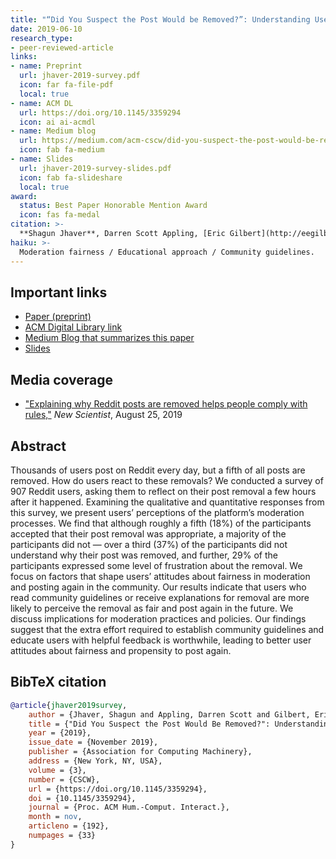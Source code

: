 ```yaml
---
title: "“Did You Suspect the Post Would be Removed?”: Understanding User Reactions to Content Removals on Reddit"
date: 2019-06-10
research_type: 
- peer-reviewed-article
links:
- name: Preprint
  url: jhaver-2019-survey.pdf
  icon: far fa-file-pdf
  local: true
- name: ACM DL
  url: https://doi.org/10.1145/3359294
  icon: ai ai-acmdl   
- name: Medium blog
  url: https://medium.com/acm-cscw/did-you-suspect-the-post-would-be-removed-1dd1839277cb
  icon: fab fa-medium  
- name: Slides
  url: jhaver-2019-survey-slides.pdf
  icon: fab fa-slideshare
  local: true  
award:  
  status: Best Paper Honorable Mention Award
  icon: fas fa-medal  
citation: >-
  **Shagun Jhaver**, Darren Scott Appling, [Eric Gilbert](http://eegilbert.org), and [Amy Bruckman](https://www.cc.gatech.edu/fac/Amy.Bruckman/), ““Did You Suspect the Post Would be Removed?”: Understanding User Reactions to Content Removals on Reddit,” *Proc. ACM Hum.-Comput. Interact. 3*, CSCW, Article 192 (November 2019), 33 pages. DOI: [`10.1145/3359294`](https://doi.org/10.1145/3359294)
haiku: >-
  Moderation fairness / Educational approach / Community guidelines.
---
```


## Important links

- [Paper (preprint)](jhaver-2019-survey.pdf)
- [ACM Digital Library link](https://doi.org/10.1145/3359294)
- [Medium Blog that summarizes this paper](https://medium.com/acm-cscw/did-you-suspect-the-post-would-be-removed-1dd1839277cb)
- [Slides](jhaver-2019-survey-slides.pdf)

## Media coverage
- ["Explaining why Reddit posts are removed helps people comply with rules,"](https://www.newscientist.com/article/2214308-explaining-why-reddit-posts-are-removed-helps-people-comply-with-rules/) *New Scientist*, August 25, 2019

## Abstract

Thousands of users post on Reddit every day, but a fifth of all posts are removed. How do users react to these removals? We conducted a survey of 907 Reddit users, asking them to reflect on their post removal a few hours after it happened. Examining the qualitative and quantitative responses from this survey, we present users’ perceptions of the platform’s moderation processes. We find that although roughly a fifth (18%) of the participants accepted that their post removal was appropriate, a majority of the participants did not — over a third (37%) of the participants did not understand why their post was removed, and further, 29% of the participants expressed some level of frustration about the removal. We focus on factors that shape users’ attitudes about fairness in moderation and posting again in the community. Our results indicate that users who read community guidelines or receive explanations for removal are more likely to perceive the removal as fair and post again in the future. We discuss implications for moderation practices and policies. Our findings suggest that the extra effort required to establish community guidelines and educate users with helpful feedback is worthwhile, leading to better user attitudes about fairness and propensity to post again.

## BibTeX citation

```bibtex
@article{jhaver2019survey,
    author = {Jhaver, Shagun and Appling, Darren Scott and Gilbert, Eric and Bruckman, Amy},
    title = {"Did You Suspect the Post Would Be Removed?": Understanding User Reactions to Content Removals on Reddit},
    year = {2019},
    issue_date = {November 2019},
    publisher = {Association for Computing Machinery},
    address = {New York, NY, USA},
    volume = {3},
    number = {CSCW},
    url = {https://doi.org/10.1145/3359294},
    doi = {10.1145/3359294},
    journal = {Proc. ACM Hum.-Comput. Interact.},
    month = nov,
    articleno = {192},
    numpages = {33}
}
```
